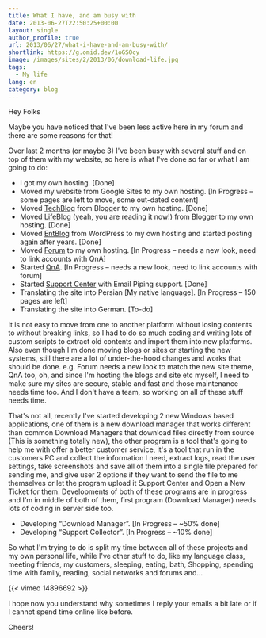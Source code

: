 ```yaml
---
title: What I have, and am busy with
date: 2013-06-27T22:50:25+00:00
layout: single
author_profile: true
url: 2013/06/27/what-i-have-and-am-busy-with/
shortlink: https://g.omid.dev/1oGSOcy
image: /images/sites/2/2013/06/download-life.jpg
tags:
  - My life
lang: en
category: blog
---
```

Hey Folks

Maybe you have noticed that I've been less active here in my forum and there are some reasons for that!

Over last 2 months (or maybe 3) I've been busy with several stuff and on top of them with my website, so here is what I've done so far or what I am going to do:

* I got my own hosting. \[Done\]
* Moved my website from Google Sites to my own hosting. \[In Progress – some pages are left to move, some out-dated content\]
* Moved [TechBlog](/) from Blogger to my own hosting. \[Done\]
* Moved [LifeBlog](/) (yeah, you are reading it now!) from Blogger to my own hosting. \[Done\]
* Moved [EntBlog](/) from WordPress to my own hosting and started posting again after years. \[Done\]
* Moved [Forum](https://forum.omid.dev/) to my own hosting. \[In Progress – needs a new look, need to link accounts with QnA\]
* Started [QnA](https://qna.omid.dev/). \[In Progress – needs a new look, need to link accounts with forum\]
* Started [Support Center](https://support.omid.dev/) with Email Piping support. \[Done\]
* Translating the site into Persian [My native language]. \[In Progress – 150 pages are left\]
* Translating the site into German. \[To-do\]

It is not easy to move from one to another platform without losing contents to without breaking links, so I had to do so much coding and writing lots of custom scripts to extract old contents and import them into new platforms. Also even though I'm done moving blogs or sites or starting the new systems, still there are a lot of under-the-hood changes and works that should be done. e.g. Forum needs a new look to match the new site theme, QnA too, oh, and since I'm hosting the blogs and site etc myself, I need to make sure my sites are secure, stable and fast and those maintenance needs time too. And I don't have a team, so working on all of these stuff needs time.

That's not all, recently I've started developing 2 new Windows based applications, one of them is a new download manager that works different than common Download Managers that download files directly from source (This is something totally new), the other program is a tool that's going to help me with offer a better customer service, it's a tool that run in the customers PC and collect the information I need, extract logs, read the user settings, take screenshots and save all of them into a single file prepared for sending me, and give user 2 options if they want to send the file to me themselves or let the program upload it Support Center and Open a New Ticket for them. Developments of both of these programs are in progress and I'm in middle of both of them, first program (Download Manager) needs lots of coding in server side too.

* Developing “Download Manager”. \[In Progress – ~50% done\]
* Developing “Support Collector”. \[In Progress – ~10% done\]

So what I'm trying to do is split my time between all of these projects and my own personal life, while I've other stuff to do, like my language class, meeting friends, my customers, sleeping, eating, bath, Shopping, spending time with family, reading, social networks and forums and…

{{< vimeo 14896692 >}}

I hope now you understand why sometimes I reply your emails a bit late or if I cannot spend time online like before.

Cheers!
